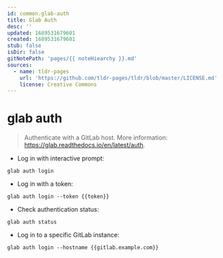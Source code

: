 ```yaml
---
id: common.glab-auth
title: Glab Auth
desc: ''
updated: 1689531679601
created: 1689531679601
stub: false
isDir: false
gitNotePath: 'pages/{{ noteHiearchy }}.md'
sources:
  - name: tldr-pages
    url: 'https://github.com/tldr-pages/tldr/blob/master/LICENSE.md'
    license: Creative Commons
---
```

# glab auth

> Authenticate with a GitLab host.
> More information: <https://glab.readthedocs.io/en/latest/auth>.

- Log in with interactive prompt:

`glab auth login`

- Log in with a token:

`glab auth login --token {{token}}`

- Check authentication status:

`glab auth status`

- Log in to a specific GitLab instance:

`glab auth login --hostname {{gitlab.example.com}}`

